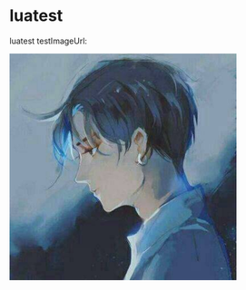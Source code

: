 # luatest
luatest
testImageUrl:

<img src="https://github.com/JadeXH/luatest/blob/master/1111.jpg" height="400" width="400">&nbsp;&nbsp;
